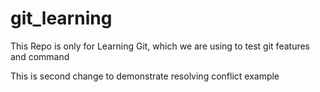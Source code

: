 # git_learning
This Repo is only for Learning Git, which we are using to test git features and command

This is second change to demonstrate resolving conflict example
